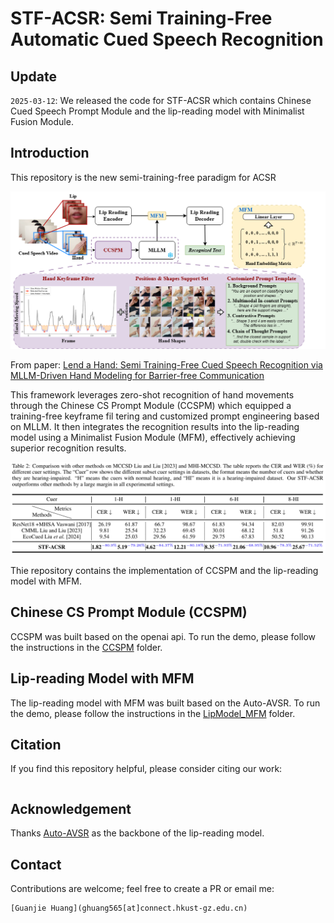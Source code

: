 # STF-ACSR: Semi Training-Free Automatic Cued Speech Recognition
 
## Update
`2025-03-12`: We released the code for STF-ACSR which contains Chinese Cued Speech Prompt Module and the lip-reading model with Minimalist Fusion Module.

## Introduction
This repository is the new semi-training-free paradigm for ACSR

<div align="center"><img src="doc/framework.png" width="640"/></div>

From paper: [Lend a Hand: Semi Training-Free Cued Speech Recognition via MLLM-Driven Hand Modeling for Barrier-free Communication](https://arxiv.org/)

This framework leverages zero-shot recognition of hand movements through the Chinese CS Prompt Module (CCSPM) which equipped a training-free keyframe 
fil tering and customized prompt engineering based on MLLM. It then integrates the recognition results into the lip-reading model using a Minimalist Fusion Module (MFM), effectively achieving superior recognition results.


<div align="center"><img src="doc/results.jpg" width="640"/></div>

Thie repository contains the implementation of CCSPM and the lip-reading model with MFM.


## Chinese CS Prompt Module (CCSPM)
CCSPM was built based on the openai api. To run the demo, please follow the instructions in the [CCSPM](./CCSPM) folder.


## Lip-reading Model with MFM
The lip-reading model with MFM was built based on the Auto-AVSR. To run the demo, please follow the instructions in the [LipModel_MFM](./LipModel_MFM) folder.

## Citation

If you find this repository helpful, please consider citing our work:

```bibtex
```


## Acknowledgement

Thanks [Auto-AVSR](https://github.com/mpc001/Visual_Speech_Recognition_for_Multiple_Languages) as the backbone of the lip-reading model.


## Contact

Contributions are welcome; feel free to create a PR or email me:

```
[Guanjie Huang](ghuang565[at]connect.hkust-gz.edu.cn)
```